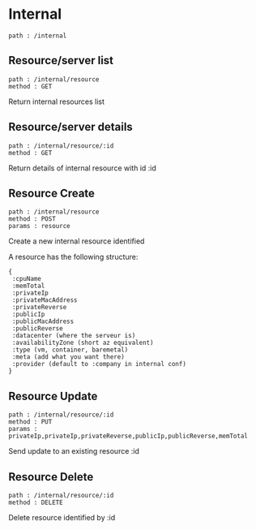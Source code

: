 # Internal

    path : /internal

## Resource/server list

    path : /internal/resource
    method : GET

Return internal resources list

## Resource/server details

    path : /internal/resource/:id
    method : GET

Return details of internal resource with id :id

## Resource Create

    path : /internal/resource
    method : POST
    params : resource

Create a new internal resource identified

A resource has the following structure:

    {
     :cpuName
     :memTotal
     :privateIp
     :privateMacAddress
     :privateReverse
     :publicIp
     :publicMacAddress
     :publicReverse
     :datacenter (where the serveur is)
     :availabilityZone (short az equivalent)
     :type (vm, container, baremetal)
     :meta (add what you want there)
     :provider (default to :company in internal conf)
    }


## Resource Update

    path : /internal/resource/:id
    method : PUT
    params : privateIp,privateIp,privateReverse,publicIp,publicReverse,memTotal

Send update to an existing resource :id

## Resource Delete

    path : /internal/resource/:id
    method : DELETE

Delete resource identified by :id
